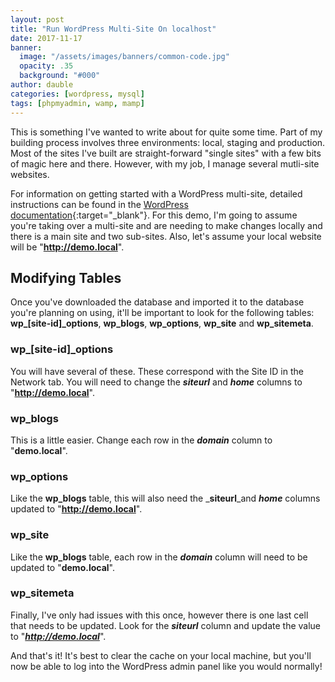 ```yaml
---
layout: post
title: "Run WordPress Multi-Site On localhost"
date: 2017-11-17
banner:
  image: "/assets/images/banners/common-code.jpg"
  opacity: .35
  background: "#000"
author: dauble
categories: [wordpress, mysql]
tags: [phpmyadmin, wamp, mamp]
---
```

This is something I've wanted to write about for quite some time. Part of my building process involves three environments: local, staging and production. Most of the sites I've built are straight-forward "single sites" with a few bits of magic here and there. However, with my job, I manage several mutli-site websites.

For information on getting started with a WordPress multi-site, detailed instructions can be found in the [WordPress documentation](https://codex.wordpress.org/Create_A_Network){:target="_blank"}. For this demo, I'm going to assume you're taking over a multi-site and are needing to make changes locally and there is a main site and two sub-sites. Also, let's assume your local website will be "**http://demo.local**".

## Modifying Tables

Once you've downloaded the database and imported it to the database you're planning on using, it'll be important to look for the following tables: **wp_[site-id]_options**, **wp_blogs**, **wp_options**, **wp_site** and **wp_sitemeta**.

### wp_[site-id]_options

You will have several of these. These correspond with the Site ID in the Network tab. You will need to change the **_siteurl_** and **_home_** columns to "**http://demo.local**".

### wp_blogs

This is a little easier. Change each row in the _**domain**_ column to "**demo.local**".

### wp_options

Like the **wp_blogs** table, this will also need the _**siteurl**_and _**home**_ columns updated to "**http://demo.local**".

### wp_site

Like the **wp_blogs** table, each row in the _**domain**_ column will need to be updated to "**demo.local**".

### wp_sitemeta

Finally, I've only had issues with this once, however there is one last cell that needs to be updated. Look for the _**siteurl**_ column and update the value to "_**http://demo.local**_".

And that's it! It's best to clear the cache on your local machine, but you'll now be able to log into the WordPress admin panel like you would normally!